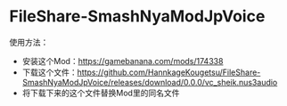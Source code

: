 # FileShare-SmashNyaModJpVoice

使用方法：
- 安装这个Mod：https://gamebanana.com/mods/174338
- 下载这个文件：https://github.com/HannkageKougetsu/FileShare-SmashNyaModJpVoice/releases/download/0.0.0/vc_sheik.nus3audio
- 将下载下来的这个文件替换Mod里的同名文件
